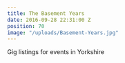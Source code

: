 ```yaml
---
title: The Basement Years
date: 2016-09-28 22:31:00 Z
position: 70
image: "/uploads/Basement-Years.jpg"
---
```


Gig listings for events in Yorkshire